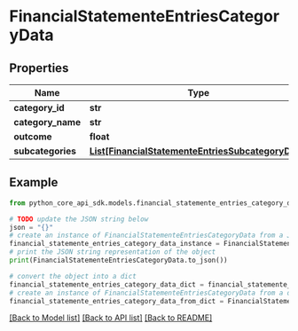 # FinancialStatementeEntriesCategoryData


## Properties

Name | Type | Description | Notes
------------ | ------------- | ------------- | -------------
**category_id** | **str** |  | 
**category_name** | **str** |  | 
**outcome** | **float** |  | 
**subcategories** | [**List[FinancialStatementeEntriesSubcategoryData]**](FinancialStatementeEntriesSubcategoryData.md) |  | 

## Example

```python
from python_core_api_sdk.models.financial_statemente_entries_category_data import FinancialStatementeEntriesCategoryData

# TODO update the JSON string below
json = "{}"
# create an instance of FinancialStatementeEntriesCategoryData from a JSON string
financial_statemente_entries_category_data_instance = FinancialStatementeEntriesCategoryData.from_json(json)
# print the JSON string representation of the object
print(FinancialStatementeEntriesCategoryData.to_json())

# convert the object into a dict
financial_statemente_entries_category_data_dict = financial_statemente_entries_category_data_instance.to_dict()
# create an instance of FinancialStatementeEntriesCategoryData from a dict
financial_statemente_entries_category_data_from_dict = FinancialStatementeEntriesCategoryData.from_dict(financial_statemente_entries_category_data_dict)
```
[[Back to Model list]](../README.md#documentation-for-models) [[Back to API list]](../README.md#documentation-for-api-endpoints) [[Back to README]](../README.md)


